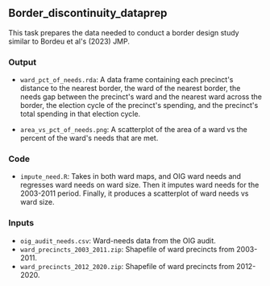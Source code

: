 ## Border_discontinuity_dataprep
This task prepares the data needed to conduct a border design study similar to Bordeu et al's (2023) JMP. 

### Output
* `ward_pct_of_needs.rda`: A data frame containing each precinct's distance to the nearest border, the ward of the nearest border, the needs gap between the precinct's ward and the nearest ward across the border, the election cycle of the precinct's spending, and the precinct's total spending in that election cycle. 

* `area_vs_pct_of_needs.png`: A scatterplot of the area of a ward vs the percent of the ward's needs that are met.

### Code
* `impute_need.R`: Takes in both ward maps, and OIG ward needs and regresses ward needs on ward size. Then it imputes ward needs for the 2003-2011 period. Finally, it produces a scatterplot of ward needs vs ward size.

### Inputs
* `oig_audit_needs.csv`: Ward-needs data from the OIG audit.
* `ward_precincts_2003_2011.zip`: Shapefile of ward precincts from 2003-2011.
* `ward_precincts_2012_2020.zip`: Shapefile of ward precincts from 2012-2020.